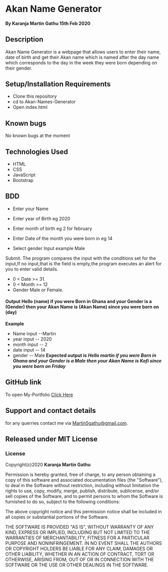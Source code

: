 # Akan Name Generator
#### By **Karanja Martin Gathu** 15th Feb 2020
## Description
Akan Name Generator is a webpage that allows users to enter their name, date of birth  and get their Akan name which is named after the day name which corresponds to the day in the week they were born depending on their gender.

## Setup/Installation Requirements
+ Clone this repository
+ cd to Akan-Names-Generator
+ Open index.html
## Known bugs
No known bugs at the moment
## Technologies Used
+ HTML
+ CSS
+ JavaScript
+ Bootstrap
## BDD
* Enter your Name

* Enter year of Birth eg  2020

* Enter month of birth eg 2 for february

* Enter Date of the month you were born in eg 14

* Select gender
   Input example Male 

Submit.
The program compares the input with the conditions set for the input,If no input,that is the field is empty,the program executes an alert for you to enter valid details.
* 0 < Date >= 31.
* 0 < Month >= 12
* Gender Male or Female.
#### Output **Hello (name) if you were Born in Ghana and your Gender is a (Gender) then your Akan Name is (Akan Name) since you were born on (day)**

**Example**
* Name input --Martin
* year input   -- 2020
* month input  -- 2
* date input -- 14
* gender -- Male
**Expected output is** ***Hello martin if you were Born in Ghana and your Gender is a Male then your Akan Name is Kofi since you were born on Friday***

## GitHub link
To open My-Portfolio [Click Here](https://martingathu.github.io/Akan-Name-Generator/)
## Support and contact details
for any querries contact me via Martin5gathu@gmail.com.

## Released under MIT License
### License
Copyright(c)2020 **Karanja Martin Gathu**

Permission is hereby granted, free of charge, to any person obtaining a copy of this software and associated documentation files (the "Software"), to deal in the Software without restriction, including without limitation the rights to use, copy, modify, merge, publish, distribute, sublicense, and/or sell copies of the Software, and to permit persons to whom the Software is furnished to do so, subject to the following conditions:

The above copyright notice and this permission notice shall be included in all copies or substantial portions of the Software.

THE SOFTWARE IS PROVIDED "AS IS", WITHOUT WARRANTY OF ANY KIND, EXPRESS OR IMPLIED, INCLUDING BUT NOT LIMITED TO THE WARRANTIES OF MERCHANTABILITY, FITNESS FOR A PARTICULAR PURPOSE AND NONINFRINGEMENT. IN NO EVENT SHALL THE AUTHORS OR COPYRIGHT HOLDERS BE LIABLE FOR ANY CLAIM, DAMAGES OR OTHER LIABILITY, WHETHER IN AN ACTION OF CONTRACT, TORT OR OTHERWISE, ARISING FROM, OUT OF OR IN CONNECTION WITH THE SOFTWARE OR THE USE OR OTHER DEALINGS IN THE SOFTWARE.
